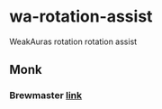 # wa-rotation-assist
WeakAuras rotation rotation assist

## Monk
### Brewmaster [link](brewmaster.md)

